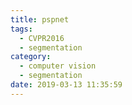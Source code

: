 ```yaml
---
title: pspnet
tags:
  - CVPR2016
  - segmentation
category:
  - computer vision
  - segmentation
date: 2019-03-13 11:35:59
---
```

